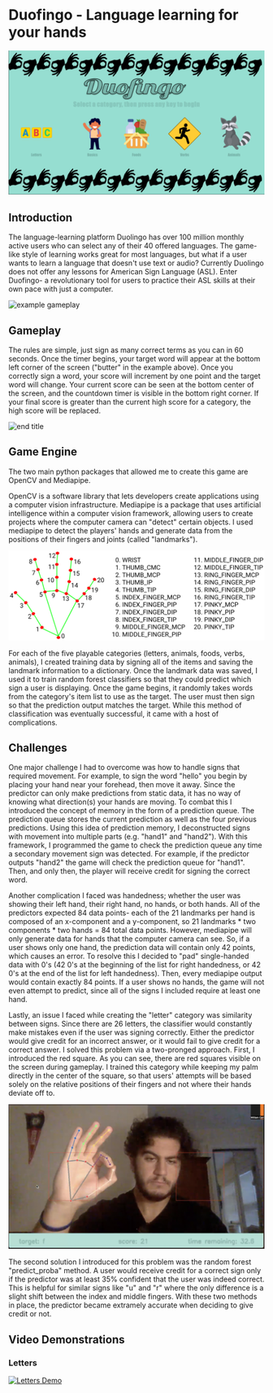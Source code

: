 # Duofingo - Language learning for your hands

![main menu](https://github.com/willcholden/Duofingo/blob/main/logo.png)

## Introduction

The language-learning platform Duolingo has over 100 million monthly active users who can select any of their 40 offered languages. The game-like style of learning works great for most languages, but what if a user wants to learn a language that doesn't use text or audio? Currently Duolingo does not offer any lessons for American Sign Language (ASL). Enter Duofingo- a revolutionary tool for users to practice their ASL skills at their own pace with just a computer. 

![example gameplay](https://github.com/willcholden/Duofingo/blob/main/example_gameplay.png)

## Gameplay

The rules are simple, just sign as many correct terms as you can in 60 seconds. Once the timer begins, your target word will appear at the bottom left corner of the screen ("butter" in the example above). Once you correctly sign a word, your score will increment by one point and the target word will change. Your current score can be seen at the bottom center of the screen, and the countdown timer is visible in the bottom right corner. If your final score is greater than the current high score for a category, the high score will be replaced. 

![end title](https://github.com/willcholden/Duofingo/blob/main/end_title.png)

## Game Engine

The two main python packages that allowed me to create this game are OpenCV and Mediapipe. 

OpenCV is a software library that lets developers create applications using a computer vision infrastructure. Mediapipe is a package that uses artificial intelligence within a computer vision framework, allowing users to create projects where the computer camera can "detect" certain objects. I used mediapipe to detect the players' hands and generate data from the positions of their fingers and joints (called "landmarks"). 

![mediapipe landmarks](https://github.com/willcholden/Duofingo/blob/main/mediapipe_landmarks.png)

For each of the five playable categories (letters, animals, foods, verbs, animals), I created training data by signing all of the items and saving the landmark information to a dictionary. Once the landmark data was saved, I used it to train random forest classifiers so that they could predict which sign a user is displaying. Once the game begins, it randomly takes words from the category's item list to use as the target. The user must then sign so that the prediction output matches the target. While this method of classification was eventually successful, it came with a host of complications. 

## Challenges

One major challenge I had to overcome was how to handle signs that required movement. For example, to sign the word "hello" you begin by placing your hand near your forehead, then move it away. Since the predictor can only make predictions from static data, it has no way of knowing what direction(s) your hands are moving. To combat this I introduced the concept of memory in the form of a prediction queue. The prediction queue stores the current prediction as well as the four previous predictions. Using this idea of prediction memory, I deconstructed signs with movement into multiple parts (e.g. "hand1" and "hand2"). With this framework, I programmed the game to check the prediction queue any time a secondary movement sign was detected. For example, if the predictor outputs "hand2" the game will check the prediction queue for "hand1". Then, and only then, the player will receive credit for signing the correct word. 

Another complication I faced was handedness; whether the user was showing their left hand, their right hand, no hands, or both hands. All of the predictors expected 84 data points- each of the 21 landmarks per hand is composed of an x-component and a y-component, so 21 landmarks * two components * two hands = 84 total data points. However, mediapipe will only generate data for hands that the computer camera can see. So, if a user shows only one hand, the prediction data will contain only 42 points, which causes an error. To resolve this I decided to "pad" single-handed data with 0's (42 0's at the beginning of the list for right handedness, or 42 0's at the end of the list for left handedness). Then, every mediapipe output would contain exactly 84 points. If a user shows no hands, the game will not even attempt to predict, since all of the signs I included require at least one hand. 

Lastly, an issue I faced while creating the "letter" category was similarity between signs. Since there are 26 letters, the classifier would constantly make mistakes even if the user was signing correctly. Either the predictor would give credit for an incorrect answer, or it would fail to give credit for a correct answer. I solved this problem via a two-pronged approach. First, I introduced the red square. As you can see, there are red squares visible on the screen during gameplay. I trained this category while keeping my palm directly in the center of the square, so that users' attempts will be based solely on the relative positions of their fingers and not where their hands deviate off to. 

![letter example](https://github.com/willcholden/Duofingo/blob/main/letter_example.png)

The second solution I introduced for this problem was the random forest "predict_proba" method. A user would receive credit for a correct sign only if the predictor was at least 35% confident that the user was indeed correct. This is helpful for similar signs like "u" and "r" where the only difference is a slight shift between the index and middle fingers. With these two methods in place, the predictor became extramely accurate when deciding to give credit or not. 

## Video Demonstrations

### Letters

[![Letters Demo](https://img.youtube.com/vi/q5lIiUTLBZU/0.jpg)](https://www.youtube.com/watch?v=q5lIiUTLBZU&t=1m30s)

